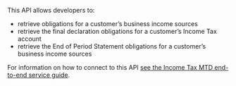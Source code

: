This API allows developers to: 

* retrieve obligations for a customer’s business income sources
* retrieve the final declaration obligations for a customer’s  Income Tax account
* retrieve the End of Period Statement obligations for a customer’s business income sources

For information on how to connect to this API [see the Income Tax MTD end-to-end service guide](https://developer.service.hmrc.gov.uk/guides/income-tax-mtd-end-to-end-service-guide/).